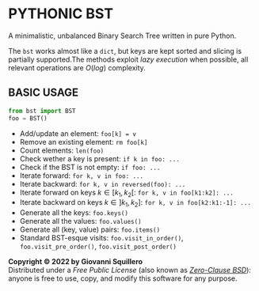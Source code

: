 # PYTHONIC BST

A minimalistic, unbalanced Binary Search Tree written in pure Python.

The `bst` works almost like a `dict`, but keys are kept sorted and slicing is partially supported.The methods exploit *lazy execution* when possible, all relevant operations are $O(log)$ complexity.

## BASIC USAGE

```python
from bst import BST
foo = BST()
```

* Add/update an element: `foo[k] = v`
* Remove an existing element: `rm foo[k]`
* Count elements: `len(foo)`
* Check wether a key is present: `if k in foo: ...`
* Check if the BST is not empty: `if foo: ...`
* Iterate forward: `for k, v in foo: ...`
* Iterate backward: `for k, v in reversed(foo): ...`
* Iterate forward on keys $k \in [k_1, k_2[$: `for k, v in foo[k1:k2]: ...`
* Iterate backward on keys $k \in ]k_1, k_2]$: `for k, v in foo[k2:k1:-1]: ...`
* Generate all the keys: `foo.keys()`
* Generate all the values: `foo.values()`
* Generate all (key, value) pairs: `foo.items()`
* Standard BST-esque visits: `foo.visit_in_order()`, `foo.visit_pre_order()`, `foo.visit_post_order()`

**Copyright © 2022 by Giovanni Squillero**  
Distributed under a *Free Public License* (also known as [*Zero-Clause BSD*](https://tldrlegal.com/license/bsd-0-clause-license)): anyone is free to use, copy, and modify this software for any
purpose.
